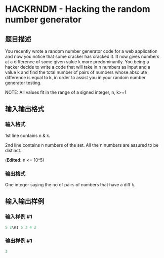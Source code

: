 # HACKRNDM - Hacking the random number generator

## 题目描述

You recently wrote a random number generator code for a web application and now you notice that some cracker has cracked it. It now gives numbers at a difference of some given value k more predominantly. You being a hacker decide to write a code that will take in n numbers as input and a value k and find the total number of pairs of numbers whose absolute difference is equal to k, in order to assist you in your random number generator testing.

NOTE: All values fit in the range of a signed integer, n, k>=1

## 输入输出格式

### 输入格式

1st line contains n & k.

2nd line contains n numbers of the set. All the n numbers are assured to be distinct.

(**Edited:** n <= 10^5)

### 输出格式

One integer saying the no of pairs of numbers that have a diff k.

## 输入输出样例

### 输入样例 #1

```cpp
5 2\n1 5 3 4 2
```


### 输出样例 #1

```cpp
3
```


